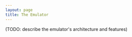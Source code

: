 ```yaml
---
layout: page
title: The Emulator
---
```


(TODO: describe the emulator's architecture and features)


